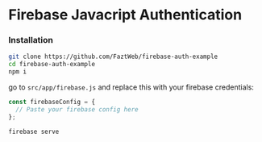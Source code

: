 # Firebase Javacript Authentication

### Installation

```sh
git clone https://github.com/FaztWeb/firebase-auth-example
cd firebase-auth-example
npm i
```

go to `src/app/firebase.js` and replace this with your firebase credentials:

```js
const firebaseConfig = {
  // Paste your firebase config here
};
```

```
firebase serve
```
